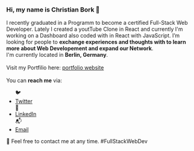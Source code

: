 <h3>Hi, my name is Christian Bork 👋</h3> 

I recently graduated in a Programm to become a certified Full-Stack Web Developer.
Lately I created a youtTube Clone in React and currently I'm working on a Dashboard also coded with in React with JavaScript.
I’m looking for people to **exchange experiences and thoughts with to learn more about Web Developement and expand our Network**.<br>
I'm currently located in **Berlin, Germany**. <br> <br>
Visit my Portfilio here: <a href="https:// borkkris.github.io/website-portfolio/work.html" rel="nofollow">portfolio website</a><br> <br>
You can **reach me** via: 
  <ul> 
  🐦 <li><a href=https://twitter.com/Borkkriz>Twitter</a></li>
  💼 <li><a href=https://www.linkedin.com/in/christian-bork-8a809b243>LinkedIn</a></li>
  📬 <li><a href=mailto:christianbork.work@gmail.com>Email</a></li>
  </ul>
  
  🧡 Feel free to contact me at any time. #FullStackWebDev

<!---
Borkkris/Borkkris is a ✨ special ✨ repository because its `README.md` (this file) appears on your GitHub profile.
You can click the Preview link to take a look at your changes.
--->
